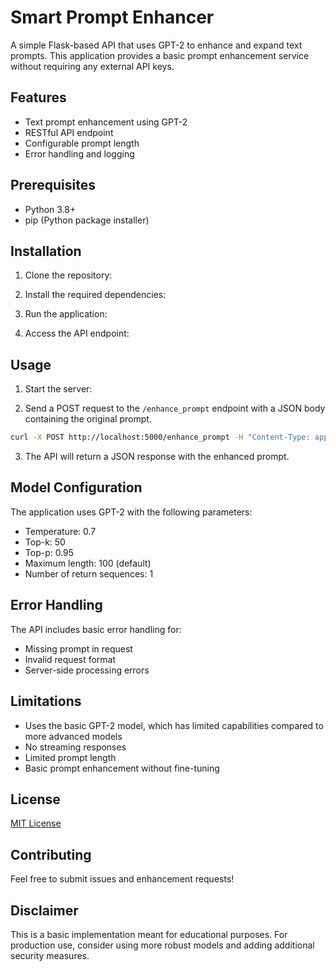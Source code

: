 # Smart Prompt Enhancer

A simple Flask-based API that uses GPT-2 to enhance and expand text prompts. This application provides a basic prompt enhancement service without requiring any external API keys.

## Features

- Text prompt enhancement using GPT-2
- RESTful API endpoint
- Configurable prompt length
- Error handling and logging

## Prerequisites

- Python 3.8+
- pip (Python package installer)

## Installation

1. Clone the repository:

2. Install the required dependencies:

3. Run the application:

4. Access the API endpoint:

## Usage

1. Start the server:

2. Send a POST request to the `/enhance_prompt` endpoint with a JSON body containing the original prompt.

```bash
curl -X POST http://localhost:5000/enhance_prompt -H "Content-Type: application/json" -d '{"prompt": "A beautiful sunset over a calm ocean.", "max_length": 100}'
```

3. The API will return a JSON response with the enhanced prompt.


## Model Configuration

The application uses GPT-2 with the following parameters:
- Temperature: 0.7
- Top-k: 50
- Top-p: 0.95
- Maximum length: 100 (default)
- Number of return sequences: 1

## Error Handling

The API includes basic error handling for:
- Missing prompt in request
- Invalid request format
- Server-side processing errors

## Limitations

- Uses the basic GPT-2 model, which has limited capabilities compared to more advanced models
- No streaming responses
- Limited prompt length
- Basic prompt enhancement without fine-tuning

## License

[MIT License](LICENSE)

## Contributing

Feel free to submit issues and enhancement requests!

## Disclaimer

This is a basic implementation meant for educational purposes. For production use, consider using more robust models and adding additional security measures.
